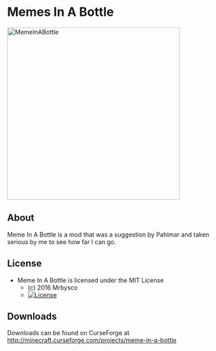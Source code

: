 # Memes In A Bottle #

<a href="http://minecraft.curseforge.com/projects/meme-in-a-bottle"><img alt='MemeInABottle' width='400' height='400' src="http://i.imgur.com/MGL5Z1V.png"></a>
## About ##
Meme In A Bottle is a mod that was a suggestion by Pahimar and taken serious by me to see how far I can go.

## License ##
* Meme In A Bottle is licensed under the MIT License
  - (c) 2016 Mrbysco
  - [![License](https://img.shields.io/badge/License-MIT-red.svg?style=flat)](http://opensource.org/licenses/MIT)

## Downloads ##
Downloads can be found on CurseForge at http://minecraft.curseforge.com/projects/meme-in-a-bottle
